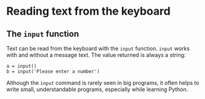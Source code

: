 
# Reading text from the keyboard

## The `input` function

Text can be read from the keyboard with the `input` function. `input` works with and without a message text. The value returned is always a string:

    a = input()
    b = input('Please enter a number')

Although the `input` command is rarely seen in big programs, it often helps to write small, understandable programs, especially while learning Python.

